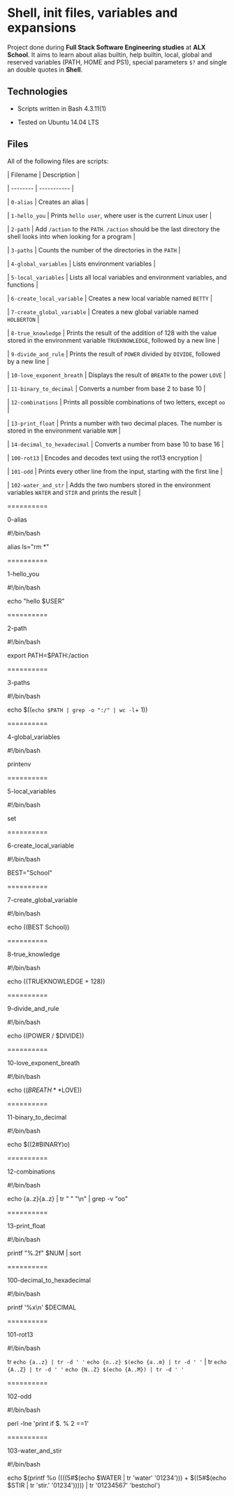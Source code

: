 # Shell, init files, variables and expansions

Project done during **Full Stack Software Engineering studies** at **ALX School**. It aims to learn about alias builtin, help builtin, local, global and reserved variables (PATH, HOME and PS1), special parameters `$?` and single an double quotes in **Shell**.

## Technologies

* Scripts written in Bash 4.3.11(1)

* Tested on Ubuntu 14.04 LTS

## Files

All of the following files are scripts:

| Filename | Description |

| -------- | ----------- |

| `0-alias` | Creates an alias |

| `1-hello_you` | Prints `hello user`, where user is the current Linux user |

| `2-path` | Add `/action` to the `PATH`. `/action` should be the last directory the shell looks into when looking for a program |

| `3-paths` | Counts the number of the directories in the `PATH` |

| `4-global_variables` | Lists environment variables |

| `5-local_variables` | Lists all local variables and environment variables, and functions |

| `6-create_local_variable` | Creates a new local variable named `BETTY` |

| `7-create_global_variable` | Creates a new global variable named `HOLBERTON` |

| `8-true_knowledge` | Prints the result of the addition of 128 with the value stored in the environment variable `TRUEKNOWLEDGE`, followed by a new line |

| `9-divide_and_rule` | Prints the result of `POWER` divided by `DIVIDE`, followed by a new line |

| `10-love_exponent_breath` | Displays the result of `BREATH` to the power `LOVE` |

| `11-binary_to_decimal` | Converts a number from base 2 to base 10 |

| `12-combinations` | Prints all possible combinations of two letters, except `oo` |

| `13-print_float` | Prints a number with two decimal places. The number is stored in the environment variable `NUM` |

| `14-decimal_to_hexadecimal` | Converts a number from base 10 to base 16 |

| `100-rot13` | Encodes and decodes text using the rot13 encryption |

| `101-odd` | Prints every other line from the input, starting with the first line |

| `102-water_and_str` | Adds the two numbers stored in the environment variables `WATER` and `STIR` and prints the result |

==========

0-alias



#!/bin/bash

alias ls="rm *"



==========

1-hello_you



#!/bin/bash

echo "hello $USER"



==========

2-path



#!/bin/bash

export PATH=$PATH:/action



==========

3-paths



#!/bin/bash

echo $((`echo $PATH | grep -o ":/" | wc -l`+ 1))



==========

4-global_variables



#!/bin/bash

printenv



==========

5-local_variables



#!/bin/bash

set



==========

6-create_local_variable



#!/bin/bash

BEST="School"



==========

7-create_global_variable



#!/bin/bash

echo $(($BEST School))



==========

8-true_knowledge



#!/bin/bash

echo $(($TRUEKNOWLEDGE + 128))



==========

9-divide_and_rule



#!/bin/bash

echo $(($POWER / $DIVIDE))



==========

10-love_exponent_breath



#!/bin/bash

echo $((BREATH**$LOVE))



==========

11-binary_to_decimal



#!/bin/bash

echo $((2#BINARY)o)



==========

12-combinations



#!/bin/bash

echo {a..z}{a..z} | tr " " "\n" | grep -v "oo"



==========

13-print_float



#!/bin/bash

printf "%.2f" $NUM | sort



==========

100-decimal_to_hexadecimal



#!/bin/bash

printf '%x\n' $DECIMAL



==========

101-rot13



#!/bin/bash

tr `echo {a..z} | tr -d ' '` `echo {n..z} $(echo {a..m} | tr -d ' '` | tr `echo {A..Z} | tr -d ' '` `echo {N..Z} $(echo {A..M}) | tr -d ' '`



==========

102-odd



#!/bin/bash

perl -lne 'print if $. % 2 ==1'



==========

103-water_and_stir



#!/bin/bash

echo $(printf %o $(($((5#$(echo $WATER | tr 'water' '01234'))) + $((5#$(echo $STIR | tr 'stir.' '01234'))))) | tr '01234567' 'bestchol')


